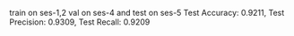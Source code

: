 train on ses-1,2 val on ses-4 and test on ses-5
Test Accuracy: 0.9211, Test Precision: 0.9309, Test Recall: 0.9209
